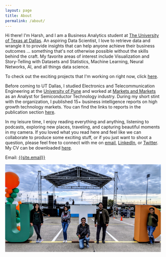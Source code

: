 ```yaml
---
layout: page
title: About
permalink: /about/
---
```

<p>
Hi there! I'm Harsh, and I am a Business Analytics student at <a href="https://www.utdallas.edu/" target="_blank">The University of Texas at Dallas</a>. 
An aspiring Data Scientist, I love to retrieve data and wrangle it to provide insights that can help anyone achieve their business outcomes ... 
something that's not otherwise possible without the skills behind the craft. My favorite areas of interest include Visualization and Story-Telling with Datasets and Statistics, Machine Learning, Neural Networks, AI, and all things data science.

To check out the exciting projects that I'm working on right now, click <a href="https://github.com/harshbg" target="_blank">here</a>.
</p>

<p>
Before coming to UT Dallas, I studied Electronics and Telecommunication Engineering at the <a href="http://www.unipune.ac.in/" target="_blank">University of Pune</a> and worked 
at <a href="https://www.marketsandmarkets.com/" target="_blank">Markets and Markets</a> as an Analyst for Semiconductor Technology industry. 
During my short stint with the organization, I published 15+ business intelligence reports on high growth technology markets. 
You can find the links to reports in the publication section <a href="https://www.linkedin.com/in/harshbg/" target="_blank">here</a>.
</p>

<p>
In my leisure time, I enjoy reading everything and anything, listening to podcasts, exploring new places, traveling, and capturing beautiful moments in my camera. 
If you loved what you read here and feel like we can collaborate to produce some exciting stuff, or if you
just want to shoot a question, please feel free to connect with me on <a href="hello@gupta-harsh.com" target="_blank">email</a>, <a href="https://www.linkedin.com/in/harshbg/" target="_blank">LinkedIn</a>, or <a href="https://twitter.com/harshbg" target="_blank">Twitter</a>.
My CV can be downloaded <a href="https://drive.google.com/file/d/1RymCWMsz_pgQPE1LDzMs02Q9_BHKOzYw/view" target="_blank">here</a>.
</p>

Email: <a href="mailto:{{site.email}}?Subject=From Blog Site:">{{site.email}}</a>






![Harsh Gupta University of Texas at Dallas](./static/img/utd1.jpg)
